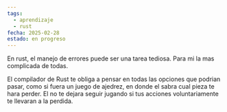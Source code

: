 ```yaml
---
tags:
  - aprendizaje
  - rust
fecha: 2025-02-28
estado: en progreso
---
```

En rust, el manejo de errores puede ser una tarea tediosa. Para mi la mas complicada de todas.

El compilador de Rust te obliga a pensar en todas las opciones que podrian pasar, como si fuera un juego de ajedrez, en donde el sabra cual pieza te hara perder. El no te dejara seguir jugando si tus acciones voluntariamente te llevaran a la perdida.
